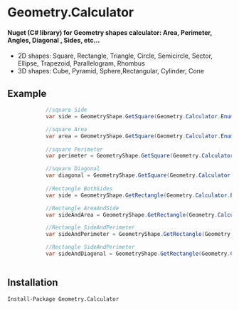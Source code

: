 # Geometry.Calculator
#### Nuget (C# library) for Geometry shapes calculator: Area, Perimeter, Angles, Diagonal , Sides, etc...
- 2D shapes: Square, Rectangle, Triangle, Circle, Semicircle, Sector, Ellipse, Trapezoid, Parallelogram, Rhombus 
- 3D shapes: Cube, Pyramid, Sphere,Rectangular, Cylinder, Cone

## Example

```csharp
            //square Side
            var side = GeometryShape.GetSquare(Geometry.Calculator.Enums.SquareCalculationType.Side, 4);

            //square Area
            var area = GeometryShape.GetSquare(Geometry.Calculator.Enums.SquareCalculationType.Area, 16);
   
            //square Perimeter
            var perimeter = GeometryShape.GetSquare(Geometry.Calculator.Enums.SquareCalculationType.Perimeter, 16);

            //square Diagonal
            var diagonal = GeometryShape.GetSquare(Geometry.Calculator.Enums.SquareCalculationType.Diagonal, 5.6569);
            
            //Rectangle BothSides
            var side = GeometryShape.GetRectangle(Geometry.Calculator.Enums.RectangleCalculationType.BothSides, 4, 5);

            //Rectangle AreaAndSide
            var sideAndArea = GeometryShape.GetRectangle(Geometry.Calculator.Enums.RectangleCalculationType.SideAndArea, 4, 20);

            //Rectangle SideAndPerimeter
            var sideAndPerimeter = GeometryShape.GetRectangle(Geometry.Calculator.Enums.RectangleCalculationType.SideAndPerimeter, 4, 18);

            //Rectangle SideAndPerimeter
            var sideAndDiagonal = GeometryShape.GetRectangle(Geometry.Calculator.Enums.RectangleCalculationType.SideAndDiagonal, 4, 6.4031);
          
```

## Installation

` Install-Package Geometry.Calculator `
